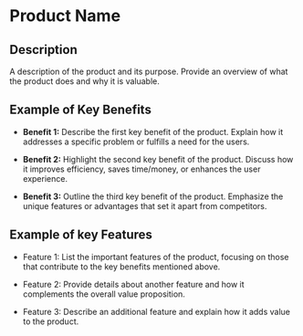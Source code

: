 # Product Name

## Description

A description of the product and its purpose. Provide an overview of what the product does and why it is valuable.

## Example of Key Benefits

- **Benefit 1:** Describe the first key benefit of the product. Explain how it addresses a specific problem or fulfills a need for the users.

- **Benefit 2:** Highlight the second key benefit of the product. Discuss how it improves efficiency, saves time/money, or enhances the user experience.

- **Benefit 3:** Outline the third key benefit of the product. Emphasize the unique features or advantages that set it apart from competitors.

## Example of key Features

- Feature 1: List the important features of the product, focusing on those that contribute to the key benefits mentioned above.

- Feature 2: Provide details about another feature and how it complements the overall value proposition.

- Feature 3: Describe an additional feature and explain how it adds value to the product.

